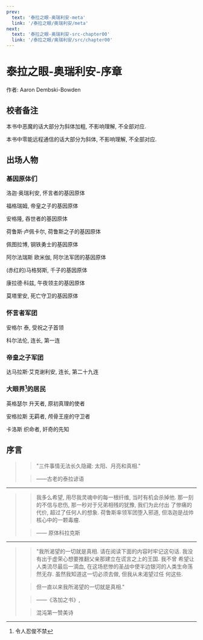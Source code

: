 ```yaml
---
prev:
  text: '泰拉之眼-奥瑞利安-meta'
  link: '/泰拉之眼/奥瑞利安/meta'
next:
  text: '泰拉之眼-奥瑞利安-src-chapter00'
  link: '/泰拉之眼/奥瑞利安/src/chapter00'
---
```


# 泰拉之眼-奥瑞利安-序章

作者: Aaron Dembski-Bowden

## 校者备注

本书中恶魔的话大部分为斜体加粗, 不影响理解, 不全部对应.

本书中零能远程通信的话大部分为斜体, 不影响理解, 不全部对应.

## 出场人物

### 基因原体们

洛迦·奥瑞利安, 怀言者的基因原体

福格瑞姆, 帝皇之子的基因原体

安格隆, 吞世者的基因原体

荷鲁斯·卢佩卡尔, 荷鲁斯之子的基因原体

佩图拉博, 钢铁勇士的基因原体

阿尔法瑞斯 欧米伽, 阿尔法军团的基因原体

(赤红的)马格努斯, 千子的基因原体

康拉德·科兹, 午夜领主的基因原体

莫塔里安, 死亡守卫的基因原体

### 怀言者军团

安格尔 泰, 受祝之子首领

科尔法伦, 连长, 第一连

### 帝皇之子军团

达马拉斯·艾克谢利安, 连长, 第二十九连

### 大眼界[^1]的居民

英格瑟尔 升天者, 原初真理的使者

安格拉斯 无羁者, 颅骨王座的守卫者

卡洛斯 织命者, 奸奇的先知

[^1]: 令人忍俊不禁

## 序言

> > "三件事情无法长久隐藏: 太阳、月亮和真相."
>
> > ——古老的泰拉谚语

--------

> > 我多么希望, 用尽我灵魂中的每一根纤维, 当时有机会杀掉他. 那一刻的不信与悲伤, 那一秒对于兄弟相残的犹豫, 我们为此付出
了惨痛的代价, 超过了任何人的想象. 荷鲁斯率领军团堕入邪道, 但洛迦是战帅核心中的一颗毒瘤.
>
> > —— 原体科拉克斯

--------

> > "我所渴望的一切就是真相. 请在阅读下面的内容时牢记这句话. 我没有出于虚荣心想要推翻父亲那建立在谎言之上的王国. 我不曾
希望让人类流尽最后一滴血, 在这场悲惨的圣战中使半边银河的人类生命荡然无存. 虽然我知道这一切必须去做, 但我从未渴望过任
何这些.
>
> > 但一直以来我所渴望的一切就是真相."
>
> > ——《洛加之书》,
>
> > 混沌第一赞美诗
